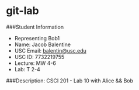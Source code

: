 git-lab
=======

###Student Information
  + Representing Bob1
  + Name: Jacob Balentine
  + USC Email: balentin@usc.edu
  + USC ID: 7732219755
  + Lecture: MW 4-6
  + Lab: T 2-4

###Description: CSCI 201 - Lab 10 with Alice &amp;&amp; Bob
